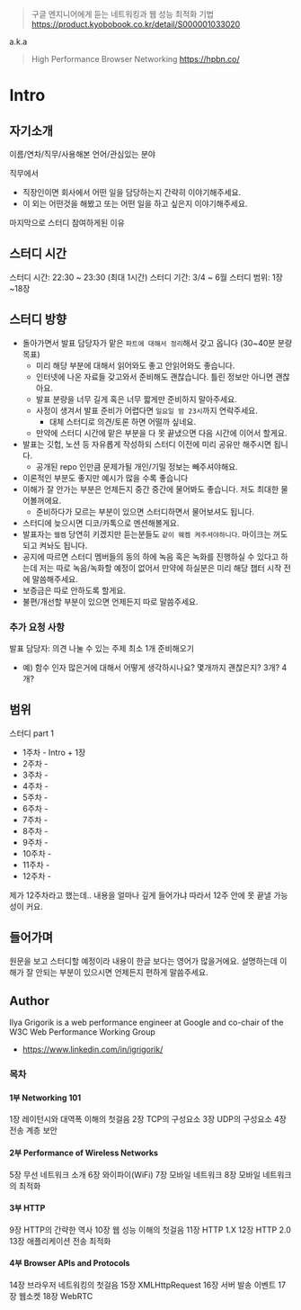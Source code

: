 > 구글 엔지니어에게 듣는 네트워킹과 웹 성능 최적화 기법
> https://product.kyobobook.co.kr/detail/S000001033020

a.k.a

> High Performance Browser Networking
> https://hpbn.co/

# Intro

## 자기소개

이름/연차/직무/사용해본 언어/관심있는 분야

직무에서

- 직장인이면 회사에서 어떤 일을 담당하는지 간략히 이야기해주세요.
- 이 외는 어떤것을 해봤고 또는 어떤 일을 하고 싶은지 이야기해주세요.

마지막으로 스터디 참여하게된 이유

## 스터디 시간

스터디 시간: 22:30 \~ 23:30 (최대 1시간)
스터디 기간: 3/4 \~ 6월
스터디 범위: 1장~18장

## 스터디 방향

- 돌아가면서 발표 담당자가 맡은 `파트에 대해서 정리`해서 갖고 옵니다 (30~40분 분량 목표)
  - 미리 해당 부분에 대해서 읽어와도 좋고 안읽어와도 좋습니다.
  - 인터넷에 나온 자료들 갖고와서 준비해도 괜찮습니다. 틀린 정보만 아니면 괜찮아요.
  - 발표 분량을 너무 길게 혹은 너무 짧게만 준비하지 말아주세요.
  - 사정이 생겨서 발표 준비가 어렵다면 `일요일 밤 23시`까지 연락주세요.
    - 대체 스터디로 의견/토론 하면 어떨까 싶네요.
  - 만약에 스터디 시간에 맡은 부분을 다 못 끝냈으면 다음 시간에 이어서 할게요.
- 발표는 깃헙, 노션 등 자유롭게 작성하되 스터디 이전에 미리 공유만 해주시면 됩니다.
  - 공개된 repo 인만큼 문제가될 개인/기밀 정보는 빼주셔야해요.
- 이론적인 부분도 좋지만 예시가 많을 수록 좋습니다
- 이해가 잘 안가는 부분은 언제든지 중간 중간에 물어봐도 좋습니다. 저도 최대한 물어볼꺼에요.
  - 준비하다가 모르는 부분이 있으면 스터디하면서 물어보셔도 됩니다.
- 스터디에 늦으시면 디코/카톡으로 멘션해볼게요.
- 발표자는 `웹켐` 당연히 키겠지만 듣는분들도 `같이 웨켐 켜주셔야하니다`. 마이크는 꺼도되고 켜놔도 됩니다.
- 공지에 따르면 스터디 멤버들의 동의 하에 녹음 혹은 녹화를 진행하실 수 있다고 하는데 저는 따로 녹음/녹화할 예정이 없어서 만약에 하실분은 미리 해당 챕터 시작 전에 말씀해주세요.
- 보증금은 따로 안하도록 할게요.
- 불편/개선할 부분이 있으면 언제든지 따로 말씀주세요.

### 추가 요청 사항

발표 담당자: 의견 나눌 수 있는 주제 최소 1개 준비해오기

- 예) 함수 인자 많은거에 대해서 어떻게 생각하시나요? 몇개까지 괜찮은지? 3개? 4개?

## 범위

스터디 part 1

- 1주차 - Intro + 1장
- 2주차 - 
- 3주차 -
- 4주차 -
- 5주차 -
- 6주차 -
- 7주차 -
- 8주차 -
- 9주차 -
- 10주차 -
- 11주차 -
- 12주차 -

제가 12주차라고 했는데.. 내용을 얼마나 깊게 들어가냐 따라서 12주 안에 못 끝낼 가능성이 커요.

## 들어가며

원문을 보고 스터디할 예정이라 내용이 한글 보다는 영어가 많을거에요.
설명하는데 이해가 잘 안되는 부분이 있으시면 언제든지 편하게 말씀주세요.

## Author

Ilya Grigorik is a web performance engineer at Google and co-chair of the W3C Web Performance Working Group

- https://www.linkedin.com/in/igrigorik/

### 목차

#### 1부 Networking 101

1장 레이턴시와 대역폭 이해의 첫걸음
2장 TCP의 구성요소
3장 UDP의 구성요소
4장 전송 계층 보안

#### 2부 Performance of Wireless Networks

5장 무선 네트워크 소개
6장 와이파이(WiFi)
7장 모바일 네트워크
8장 모바일 네트워크의 최적화

#### 3부 HTTP

9장 HTTP의 간략한 역사
10장 웹 성능 이해의 첫걸음
11장 HTTP 1.X
12장 HTTP 2.0
13장 애플리케이션 전송 최적화

#### 4부 Browser APIs and Protocols

14장 브라우저 네트워킹의 첫걸음
15장 XMLHttpRequest
16장 서버 발송 이벤트
17장 웹소켓
18장 WebRTC

